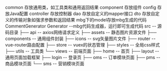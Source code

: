common 存放通用类，如工具类和通用返回结果
component 存放组件
config 存放Java配置
controller 存放控制器
dao 存放自定义的mapper接口
dto 存放自定义的传输对象如强求参数和返回结果
mbg下的model存放mbg生成的代码
CommentGenerator
Generator --mbg代码生成器，运行即可生成代码
src -- 源码目录
├── api -- axios网络请求定义
├── assets -- 静态图片资源文件
├── components -- 通用组件封装
├── icons -- svg矢量图片文件
├── router -- vue-router路由配置
├── store -- vuex的状态管理
├── styles -- 全局css样式
├── utils -- 工具类
└── views -- 前端页面
├── home -- 首页
├── layout -- 通用页面加载框架
├── login -- 登录页
├── oms -- 订单模块页面
├── pms -- 商品模块页面
└── sms -- 营销模块页面